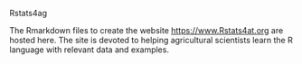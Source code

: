 Rstats4ag

The Rmarkdown files to create the website https://www.Rstats4at.org are hosted here. The site is devoted to helping agricultural scientists learn the R language with relevant data and examples.
